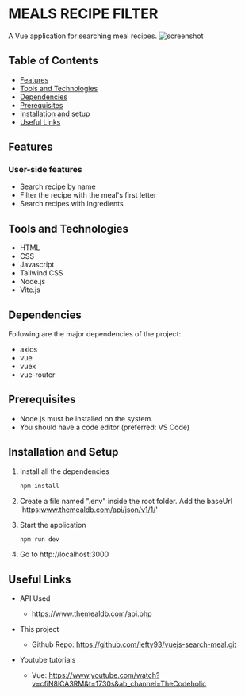 # MEALS RECIPE FILTER

A Vue application for searching meal recipes.
![screenshot](https://github.com/lefty93/vuejs-search-meal/assets/67009773/6af48182-7f54-4d97-8758-be3d8495aeef)

## Table of Contents

- [Features](#features)
- [Tools and Technologies](#tools-and-technologies)
- [Dependencies](#dependencies)
- [Prerequisites](#prerequisites)
- [Installation and setup](#installation-and-setup)
- [Useful Links](#useful-links)


## Features

### User-side features

- Search recipe by name
- Filter the recipe with the meal's first letter
- Search recipes with ingredients

## Tools and Technologies

- HTML
- CSS
- Javascript
- Tailwind CSS
- Node.js
- Vite.js

## Dependencies

Following are the major dependencies of the project:

- axios
- vue
- vuex
- vue-router

## Prerequisites

- Node.js must be installed on the system.
- You should have a code editor (preferred: VS Code)

## Installation and Setup

1. Install all the dependencies

   ```sh
   npm install
   ```

2. Create a file named ".env" inside the root folder. Add the baseUrl 'https:www.themealdb.com/api/json/v1/1/'

3. Start the application

   ```sh
   npm run dev
   ```

4. Go to http://localhost:3000

## Useful Links
- API Used
  
  - https://www.themealdb.com/api.php

- This project

  - Github Repo: https://github.com/lefty93/vuejs-search-meal.git

- Youtube tutorials

  - Vue: https://www.youtube.com/watch?v=cfiN8lCA3RM&t=1730s&ab_channel=TheCodeholic

